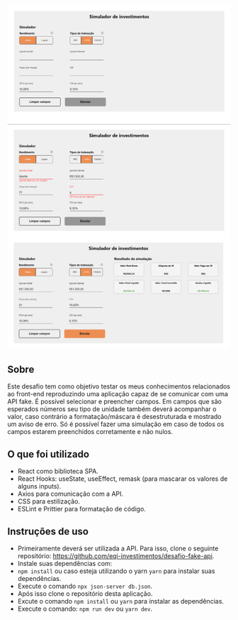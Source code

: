 ![](img/simulador_1.png)
![](img/simulador_2.png)
![](img/simulador_3.png)

## Sobre

Este desafio tem como objetivo testar os meus conhecimentos relacionados ao front-end reproduzindo uma aplicação capaz de se comunicar com uma API fake. É possível selecionar e preencher campos. Em campos que são esperados números seu tipo de unidade também deverá acompanhar o valor, caso contrário a formatação/máscara é desestruturada e mostrado um aviso de erro. Só é possível fazer uma simulação em caso de todos os campos estarem preenchidos corretamente e não nulos.

## O que foi utilizado

- React como biblioteca SPA.
- React Hooks: useState, useEffect, remask (para mascarar os valores de alguns inputs).
- Axios para comunicação com a API.
- CSS para estilização.
- ESLint e Prittier para formatação de código.

## Instruções de uso

- Primeiramente deverá ser utilizada a API. Para isso, clone o seguinte repositório: https://github.com/eqi-investimentos/desafio-fake-api.
- Instale suas dependências com:
- `npm install` ou caso esteja utilizando o yarn `yarn` para instalar suas dependências.
- Execute o comando `npx json-server db.json`.
- Após isso clone o repositório desta aplicação.
- Excute o comando `npm install` ou `yarn` para instalar as dependências.
- Execute o comando: `npm run dev` ou `yarn dev`.
